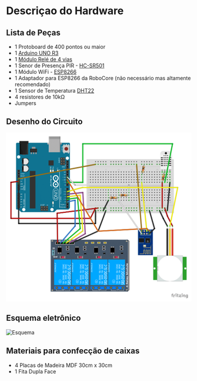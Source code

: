 # Descriçao do Hardware


## Lista de Peças

* 1 Protoboard de 400 pontos ou maior
* 1 [Arduino UNO R3](Datasheet/Arduino_Datasheet.pdf)
* 1 [Módulo Relé de 4 vias](Datasheet_Rele_5V.pdf)
* 1 Senor de Presença PIR - [HC-SR501](PIR_HC_-_SR501_Datasheet.pdf)
* 1 Módulo WiFi - [ESP8266](ESP8266_Datasheet.pdf)
* 1 Adaptador para ESP8266 da RoboCore (não necessário mas altamente recomendado)
* 1 Sensor de Temperatura [DHT22](DHT22_Datasheet.pdf)
* 4 resistores de 10kΩ
* Jumpers

## Desenho do Circuito

![Circuito](images/ProjetoCircuito-QuartAuto.png)

## Esquema eletrônico

![Esquema](images/projetocasa_Esquemático.png)

## Materiais para confecção de caixas

* 4 Placas de Madeira MDF 30cm x 30cm
* 1 Fita Dupla Face

